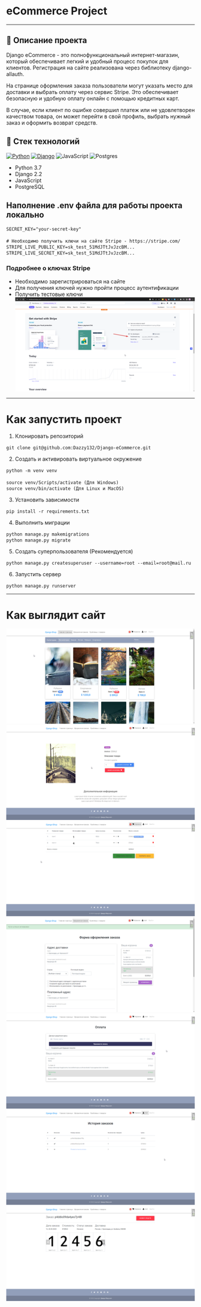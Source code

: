 # eCommerce Project 

----

## 📄 Описание проекта
Django eCommerce - это полнофункциональный интернет-магазин, который обеспечивает легкий и удобный процесс покупок для клиентов. Регистрация на сайте реализована через библиотеку django-allauth. 

На странице оформления заказа пользователи могут указать место для доставки и выбрать оплату через сервис Stripe. Это обеспечивает безопасную и удобную оплату онлайн с помощью кредитных карт.

В случае, если клиент по ошибке совершил платеж или не удовлетворен качеством товара, он может перейти в свой профиль, выбрать нужный заказ и оформить возврат средств.

## 🔧 Стек технологий
[![Python](https://img.shields.io/badge/python-3670A0?style=for-the-badge&logo=python&logoColor=ffdd54)](https://www.python.org)
[![Django](https://img.shields.io/badge/django-%23092E20.svg?style=for-the-badge&logo=django&logoColor=white)](https://www.djangoproject.com)
![JavaScript](https://img.shields.io/badge/javascript-%23323330.svg?style=for-the-badge&logo=javascript&logoColor=%23F7DF1E)
![Postgres](https://img.shields.io/badge/postgres-%23316192.svg?style=for-the-badge&logo=postgresql&logoColor=white)

- Python 3.7
- Django 2.2
- JavaScript
- PostgreSQL


## Наполнение .env файла для работы проекта локально
```dotenv
SECRET_KEY="your-secret-key"

# Необходимо получить ключи на сайте Stripe - https://stripe.com/
STRIPE_LIVE_PUBLIC_KEY=sk_test_51MdJTtJvJzcBM...
STRIPE_LIVE_SECRET_KEY=sk_test_51MdJTtJvJzcBM...
```

### Подробнее о ключах Stripe
- Необходимо зарегистрироваться на сайте
- Для получения ключей нужно пройти процесс аутентификации
- Получить тестовые ключи
![Stripe](readme_images/stripe.png)

-------------

# Как запустить проект

1) Клонировать репозиторий
```shell
git clone git@github.com:Dazzy132/Django-eCommerce.git
```

2) Создать и активировать виртуальное окружение
```shell
python -m venv venv

source venv/Scripts/activate (Для Windows)
source venv/bin/activate (Для Linux и MacOS)
```
3)  Установить зависимости
```shell
pip install -r requirements.txt
```
4) Выполнить миграции
```shell
python manage.py makemigrations
python manage.py migrate
```
5) Создать суперпользователя (Рекомендуется)
```shell
python manage.py createsuperuser --username=root --email=root@mail.ru
```

6) Запустить сервер
```shell
python manage.py runserver
```

-----------------

# Как выглядит сайт


![Скрин](readme_images/1.png)
![Скрин](readme_images/2.png)
![Скрин](readme_images/3.png)
![Скрин](readme_images/4.png)
![Скрин](readme_images/5.png)
![Скрин](readme_images/6.png)
![Скрин](readme_images/7.png)